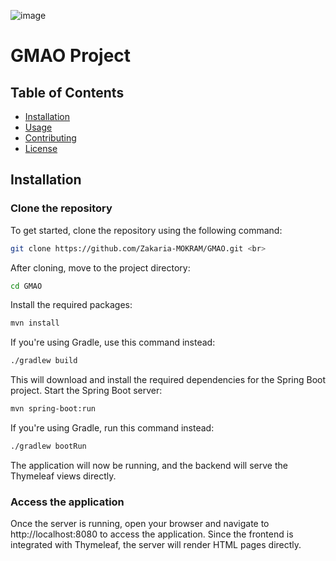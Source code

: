 ![image](https://github.com/user-attachments/assets/12d5b00e-39e1-4210-a36a-4b8db8be12dc)


# GMAO Project

## Table of Contents
- [Installation](#installation)
- [Usage](#usage)
- [Contributing](#contributing)
- [License](#license)

## Installation

### Clone the repository
To get started, clone the repository using the following command:
```bash
git clone https://github.com/Zakaria-MOKRAM/GMAO.git <br>
```
After cloning, move to the project directory:<br>
```bash
cd GMAO
```
Install the required packages:<br>
```bash
mvn install
```
If you're using Gradle, use this command instead:
```bash
./gradlew build
```
This will download and install the required dependencies for the Spring Boot project.
Start the Spring Boot server:
```bash
mvn spring-boot:run
```
If you're using Gradle, run this command instead:
```bash
./gradlew bootRun
```
The application will now be running, and the backend will serve the Thymeleaf views directly.
### Access the application
Once the server is running, open your browser and navigate to http://localhost:8080 to access the application. Since the frontend is integrated with Thymeleaf, the server will render HTML pages directly.

